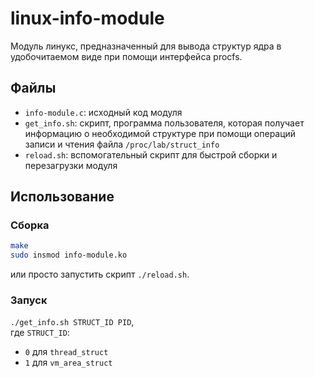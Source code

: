 # linux-info-module
Модуль линукс, предназначенный для вывода структур ядра в удобочитаемом виде при помощи интерфейса procfs.

## Файлы
- `info-module.c`: исходный код модуля
- `get_info.sh`: скрипт, программа пользователя, которая получает информацию о необходимой структуре при помощи операций записи и чтения файла `/proc/lab/struct_info`
- `reload.sh`: вспомогательный скрипт для быстрой сборки и перезагрузки модуля

## Использование
### Сборка
```bash
make
sudo insmod info-module.ko
```
или просто запустить скрипт `./reload.sh`.

### Запуск
`./get_info.sh STRUCT_ID PID`,\
где `STRUCT_ID`:
- `0` для `thread_struct`
- `1` для `vm_area_struct`

